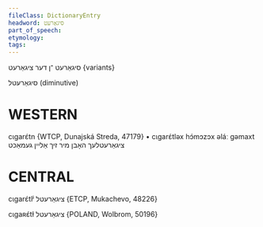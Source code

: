 ```yaml
---
fileClass: DictionaryEntry
headword: סיגאַרעט
part_of_speech: 
etymology: 
tags: 
---
```

סיגאַרעט
־ן
דער
ציגאַרעט {variants}

סיגאַרעטל
(diminutive)

WESTERN
========

cɩgarɛ́tn {WTCP, Dunajská Streda, 47179}
	•	cɩgarɛ́tləx hɔ́mɔzɔx əláː gəmaxt ציגאַרעטלעך האָבן מיר זיך אַליין געמאַכט

CENTRAL
========

cɩgarɛ́tlʲ ציגאַרעטל {ETCP, Mukachevo, 48226}

cɩgaʀɛ́tɫ ציגאַרעטל {POLAND, Wolbrom, 50196}